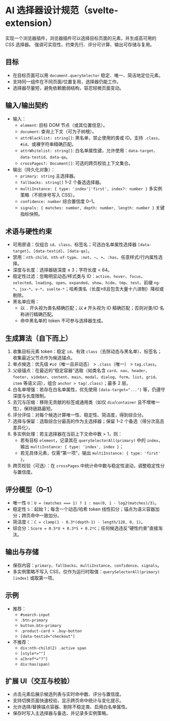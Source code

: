 # AI 选择器设计规范（svelte-extension）

实现一个浏览器插件，浏览器插件可以选择目标页面的元素，并生成高可用的 CSS 选择器。
强调可实现性、约束先行、评分可计算、输出可存储与复用。

## 目标

- 在目标页面可以用 `document.querySelector` 稳定、唯一、简洁地定位元素。
- 支持同一组件在不同页面/位置复用，选择器仍能工作。
- 选择器尽量短，避免依赖脆弱结构，容忍轻微页面变动。

## 输入/输出契约

- 输入：
  - `element`: 目标 DOM 节点（或其位置信息）。
  - `document`: 查询上下文（可为子树根）。
  - `attrBlacklist: string[]`: 黑名单，禁止使用的类或 ID。支持 `.class`、`#id`、或裸字符串精确匹配。
  - `attrWhitelist: string[]`: 白名单属性键，允许使用：`data-target`、`data-testid`、`data-qa`。
  - `crossPages?: Document[]`: 可选的跨页校验上下文集合。
- 输出（持久化对象）：
  - `primary: string` 主选择器。
  - `fallbacks: string[]` 1–2 个备选选择器。
  - `multiInstance: { type: 'index'|'first', index?: number }` 多实例策略（不把序号写入 CSS）。
  - `confidence: number` 综合置信度 0–1。
  - `signals: { matches: number, depth: number, length: number }` 关键指标快照。

## 术语与硬性约束

- 可用原语：仅组合 `id`、`class`、标签名；可选白名单属性选择器 `[data-target]`、`[data-testid]`、`[data-qa]`。
- 禁用：`nth-child`、`nth-of-type`、`:not`、`~`、`+`、`:has`、任意样式/行内属性选择。
- 深度与长度：选择器链深度 ≤ 3；字符长度 < 64。
- 稳定性过滤：忽略明显动态/样式类与 ID：`active`、`hover`、`focus`、`selected`、`loading`、`open`、`expanded`、`show`、`hide`、`tmp`、`test`、前缀 `ng-*`、`jsx-*`、`v-*`、`svelte-*`；哈希类名（长度≥8且包含大量十六进制）降权或剔除。
- 黑名单应用：
  - 以 `.` 开头视为类名精确匹配；以 `#` 开头视为 ID 精确匹配；否则对类/ID 名称进行精确匹配。
  - 命中黑名单的 token 不可参与选择器生成。

## 生成算法（自下而上）

1. 收集目标元素 token：稳定 `id`、有效 `class`（去除动态与黑名单）、标签名；收集最近父节点作为候选锚点。
2. 单点候选：优先级 `#id`（唯一且非动态） > `.class`（唯一） > `tag.class`。
3. 父级锚点：在最近的“稳定容器”选取（如类名含 `card`、`nav`、`header`、`footer`、`sidebar`、`content`、`main`、`modal`、`dialog`、`form`、`list`、`grid`、`item` 等语义词），组合 `anchor > tag(.class)`；最多 2 层。
4. 白名单增强：若存在白名单属性，优先使用 `[data-target="..."]` 等，仍遵守深度与长度限制。
5. 去冗与压缩：移除无贡献的标签或通用类（如仅 `div`/`container` 且不增唯一性），保持链路最短。
6. 评分评估：对每个候选计算唯一性、稳定性、简洁度，得到综合分。
7. 选择与保留：选取综合分最高的作为主选择器；保留 1–2 个备选（得分次高且差异化）。
8. 多实例处理：若主选择器在当前上下文命中数 > 1，则：
   - 若有目标 `element`，记录其在 `querySelectorAll(primary)` 中的 `index`，输出 `multiInstance: { type: 'index', index }`；
   - 若无具体元素，仅需“第一项”，输出 `multiInstance: { type: 'first' }`。
9. 跨页校验（可选）：在 `crossPages` 中统计命中数与稳定性波动，调整稳定性分与置信度。

## 评分模型（0–1）

- 唯一性 `U`：`U = (matches === 1) ? 1 : max(0, 1 - log2(matches)/3)`。
- 稳定性 `S`：起始 1；每含一个动态/哈希 token 线性扣分；锚点为语义容器加分；跨页命中一致加分。
- 简洁度 `C`：`C = clamp(1 - 0.3*(depth-1) - length/128, 0, 1)`。
- 综合分：`Score = 0.5*U + 0.3*S + 0.2*C`；任何候选违反“硬性约束”直接淘汰。

## 输出与存储

- 保存内容：`primary`、`fallbacks`、`multiInstance`、`confidence`、`signals`。
- 多实例策略不写入 CSS，仅作为运行时取值：`querySelectorAll(primary)[index]` 或取第一项。

## 示例

- 推荐：
  - `#search-input`
  - `.btn-primary`
  - `button.btn-primary`
  - `.product-card > .buy-button`
  - `[data-testid="checkout"]`
- 不推荐：
  - `div:nth-child(2) .active span`
  - `[style*=""]`
  - `a[href*="?"]`
  - `div:has(span)`

## 扩展 UI（交互与校验）

- 点击元素后展示候选列表与实时命中数、评分与置信度。
- 支持切换页面快速校验，显示跨页命中统计与变化提示。
- 允许选择/替换锚点容器、剔除不稳定类、启用白名单属性。
- 保存时写入主选择器与备选，并记录多实例策略。

